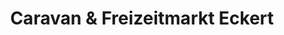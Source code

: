 ---
title: "Caravan & Freizeitmarkt Eckert"
url: /giengen-an-der-brenz/caravan-und-freizeitmarkt-eckert/
shop: Wohnwagen
---